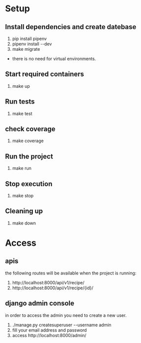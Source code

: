 # Setup

## Install dependencies and create datebase

1. pip install pipenv
2. pipenv install --dev
3. make migrate

+ there is no need for virtual environments.

## Start required containers

1. make up

## Run tests

1. make test

## check coverage

1. make coverage

## Run the project

1. make run

## Stop execution

1. make stop

## Cleaning up

1. make down


# Access


## apis

the following routes will be available when the project is running:

1. http://localhost:8000/api/v1/recipe/
2. http://localhost:8000/api/v1/recipe/{id}/

## django admin console

in order to access the admin you need to create a new user.

1. ./manage.py createsuperuser --username admin
2. fill your email address and password
3. access http://localhost:8000/admin/
